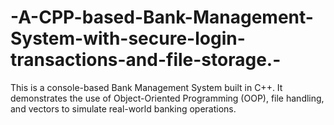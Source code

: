 # -A-CPP-based-Bank-Management-System-with-secure-login-transactions-and-file-storage.-
This is a console-based Bank Management System built in C++. It demonstrates the use of Object-Oriented Programming (OOP), file handling, and vectors to simulate real-world banking operations.
